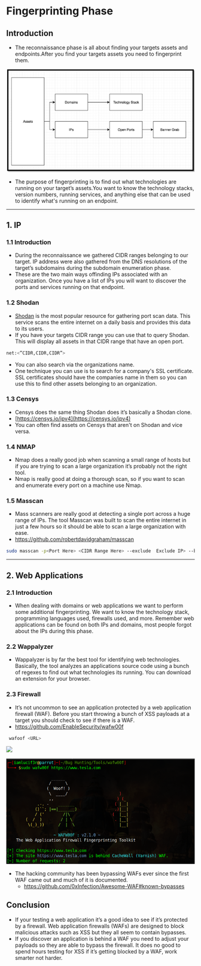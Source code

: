 # Fingerprinting Phase
## Introduction
- The reconnaissance phase is all about finding your targets assets and endpoints.After you find your targets assets you need to fingerprint them. 

![](assets/finger.png)
- The purpose of fingerprinting is to find out what technologies are running on your target’s assets.You want to know the technology stacks, version numbers, running services, and anything else that can be used to identify what's running on an endpoint.

---

## 1. IP

### 1.1 Introduction
- During the reconnaissance we gathered CIDR ranges belonging to our target. IP address were also gathered from the DNS resolutions of the target’s subdomains during the subdomain enumeration phase.
-  These are the two main ways offinding IPs associated with an organization. Once you have a list of IPs you will want to discover the ports and services running on that endpoint.
### 1.2 Shodan
- [Shodan](https://www.shodan.io/) is the most popular resource for gathering port scan data. This service scans the entire internet on a daily basis and provides this data to its users.
- If you have your targets CIDR range you can use that to query Shodan. This will display all assets in that CIDR range that have an open port.
``` bash
net:<”CIDR,CIDR,CIDR”>
```
-  You can also search via the organizations name.
-  One technique you can use is to search for a company's SSL certificate. SSL certificates should have the companies name in them so you can use this to find other assets belonging to an organization.

### 1.3 Censys
- Censys does the same thing Shodan does it’s basically a Shodan clone.
- [https://censys.io/ipv4](https://censys.io/ipv4)
- You can often find assets on Censys that aren't on Shodan and vice versa.
### 1.4 NMAP
- Nmap does a really good job when scanning a small range of hosts but if you are trying to scan a large organization it’s probably not the right tool.
- Nmap is really good at doing a thorough scan, so if you want to scan and enumerate every port on a machine use Nmap.
### 1.5 Masscan
- Mass scanners are really good at detecting a single port across a huge range of IPs. The tool Masscan was built to scan the entire internet in just a few hours so it should be able to scan a large organization with ease.
- https://github.com/robertdavidgraham/masscan
```bash
sudo masscan -p<Port Here> <CIDR Range Here> --exclude  Exclude IP> --banners -oX <Out File Name> ```
```
<hr>

## 2. Web Applications

### 2.1 Introduction
- When dealing with domains or web applications we want to perform some additional fingerprinting. We want to know the technology stack, programming languages used, firewalls used, and more. Remember web applications can be found on both IPs and domains, most people forgot about the IPs during this phase.

### 2.2 Wappalyzer
- Wappalyzer is by far the best tool for identifying web technologies. Basically, the tool analyzes an applications source code using a bunch of regexes to find out what technologies its running. You can download an extension for your browser.

### 2.3 Firewall
- It’s not uncommon to see an application protected by a web application firewall (WAF). Before you start throwing a bunch of XSS payloads at a target you should check to see if there is a WAF.
- https://github.com/EnableSecurity/wafw00f
```bash
 wafoof <URL>
```
 ![](waf.png)

 ![](assets/waf.png)

- The hacking community has been bypassing WAFs ever since the first WAF came out and much of it is documented.
	- https://github.com/0xInfection/Awesome-WAF#known-bypasses

## Conclusion
- If your testing a web application it’s a good idea to see if it’s protected by a firewall. Web application firewalls (WAFs) are designed to block malicious attacks such as XSS but they all seem to contain bypasses. 
- If you discover an application is behind a WAF you need to adjust your payloads so they are able to bypass the firewall. It does no good to spend hours testing for XSS if it’s getting
blocked by a WAF, work smarter not harder.
